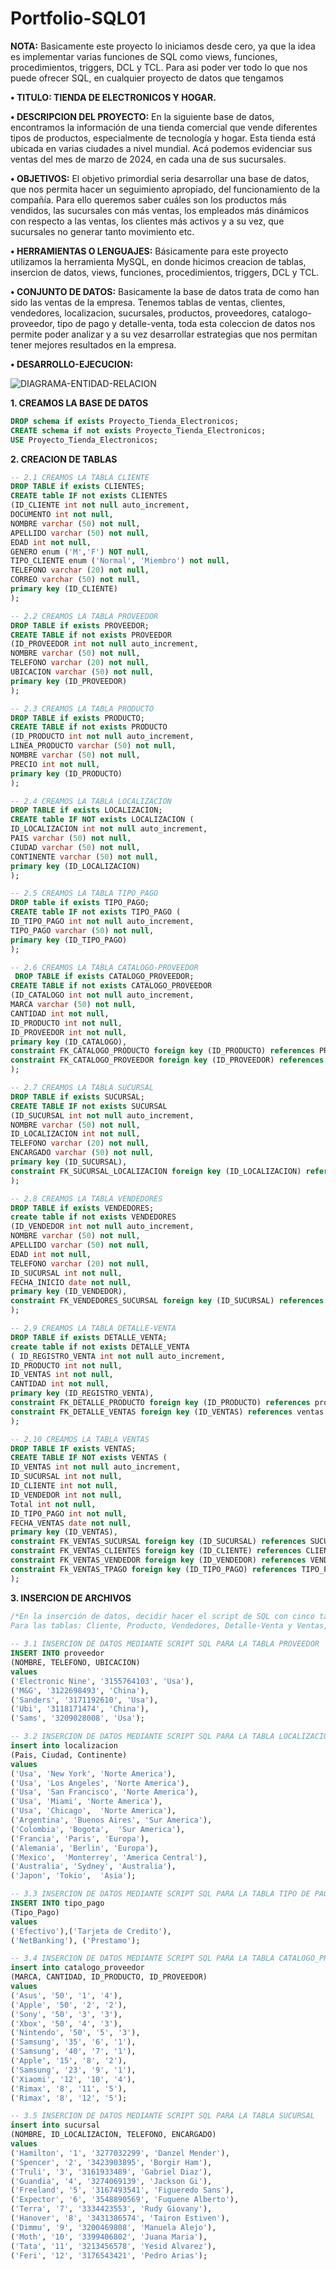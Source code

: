 # Portfolio-SQL01

**NOTA:**
Basicamente este proyecto lo iniciamos desde cero, ya que la idea es implementar varias funciones de SQL como views, funciones, procedimientos, triggers, DCL y TCL. Para asi poder ver todo lo que nos puede ofrecer SQL, en cualquier proyecto de datos que tengamos

**•	TITULO: TIENDA DE ELECTRONICOS Y HOGAR.**

**•	DESCRIPCION DEL PROYECTO:** En la siguiente base de datos, encontramos la información de una tienda comercial que vende diferentes tipos de productos, especialmente de tecnología y hogar. Esta tienda está ubicada en varias ciudades a nivel mundial. Acá podemos evidenciar sus ventas del mes de marzo de 2024, en cada una de sus sucursales.

**•	OBJETIVOS:**
El objetivo primordial seria desarrollar una base de datos, que nos permita hacer un seguimiento apropiado, del funcionamiento de la compañía. Para ello queremos saber cuáles son los productos más vendidos, las sucursales con más ventas, los empleados más dinámicos con respecto a las ventas, los clientes más activos y a su vez, que sucursales no generar tanto movimiento etc.

**•	HERRAMIENTAS O LENGUAJES:** Básicamente para este proyecto utilizamos la herramienta MySQL, en donde hicimos creacion de tablas, insercion de datos, views, funciones, procedimientos,
triggers, DCL y TCL.

**•	CONJUNTO DE DATOS:** Basicamente la base de datos trata de como han sido las ventas de la empresa. Tenemos tablas de ventas, clientes, vendedores, localizacion, sucursales, productos,
proveedores, catalogo-proveedor, tipo de pago y detalle-venta, toda esta coleccion de datos nos permite poder analizar y a su vez desarrollar estrategias que nos permitan tener mejores resultados en la empresa.

**•	DESARROLLO-EJECUCION:**

![DIAGRAMA-ENTIDAD-RELACION](https://github.com/pocolus/Portfolio-SQL01/blob/main/Imagen1.png)

**1. CREAMOS LA BASE DE DATOS**
```sql
DROP schema if exists Proyecto_Tienda_Electronicos;
CREATE schema if not exists Proyecto_Tienda_Electronicos;
USE Proyecto_Tienda_Electronicos;
```

**2. CREACION DE TABLAS**
```sql
-- 2.1 CREAMOS LA TABLA CLIENTE
DROP TABLE if exists CLIENTES;
CREATE table IF not exists CLIENTES
(ID_CLIENTE int not null auto_increment,
DOCUMENTO int not null,
NOMBRE varchar (50) not null,
APELLIDO varchar (50) not null,
EDAD int not null,
GENERO enum ('M','F') NOT null,
TIPO_CLIENTE enum ('Normal', 'Miembro') not null,
TELEFONO varchar (20) not null,
CORREO varchar (50) not null,
primary key (ID_CLIENTE)
);

-- 2.2 CREAMOS LA TABLA PROVEEDOR
DROP TABLE if exists PROVEEDOR;
CREATE TABLE if not exists PROVEEDOR
(ID_PROVEEDOR int not null auto_increment,
NOMBRE varchar (50) not null,
TELEFONO varchar (20) not null,
UBICACION varchar (50) not null,
primary key (ID_PROVEEDOR)
);

-- 2.3 CREAMOS LA TABLA PRODUCTO
DROP TABLE if exists PRODUCTO;
CREATE TABLE if not exists PRODUCTO
(ID_PRODUCTO int not null auto_increment,
LINEA_PRODUCTO varchar (50) not null,
NOMBRE varchar (50) not null,
PRECIO int not null,
primary key (ID_PRODUCTO)
);

-- 2.4 CREAMOS LA TABLA LOCALIZACION
DROP TABLE if exists LOCALIZACION;
CREATE table IF NOT exists LOCALIZACION (
ID_LOCALIZACION int not null auto_increment,
PAIS varchar (50) not null,
CIUDAD varchar (50) not null,
CONTINENTE varchar (50) not null,
primary key (ID_LOCALIZACION)
);

-- 2.5 CREAMOS LA TABLA TIPO_PAGO
DROP table if exists TIPO_PAGO;
CREATE table IF not exists TIPO_PAGO (
ID_TIPO_PAGO int not null auto_increment,
TIPO_PAGO varchar (50) not null,
primary key (ID_TIPO_PAGO)
);

-- 2.6 CREAMOS LA TABLA CATALOGO-PROVEEDOR
 DROP TABLE if exists CATALOGO_PROVEEDOR;
CREATE TABLE if not exists CATALOGO_PROVEEDOR
(ID_CATALOGO int not null auto_increment,
MARCA varchar (50) not null,
CANTIDAD int not null,
ID_PRODUCTO int not null,
ID_PROVEEDOR int not null,
primary key (ID_CATALOGO),
constraint FK_CATALOGO_PRODUCTO foreign key (ID_PRODUCTO) references PRODUCTO (ID_PRODUCTO),
constraint FK_CATALOGO_PROVEEDOR foreign key (ID_PROVEEDOR) references PROVEEDOR (ID_PROVEEDOR)
);

-- 2.7 CREAMOS LA TABLA SUCURSAL
DROP TABLE if exists SUCURSAL; 
CREATE TABLE IF not exists SUCURSAL 
(ID_SUCURSAL int not null auto_increment,
NOMBRE varchar (50) not null,
ID_LOCALIZACION int not null,
TELEFONO varchar (20) not null,
ENCARGADO varchar (50) not null,
primary key (ID_SUCURSAL),
constraint FK_SUCURSAL_LOCALIZACION foreign key (ID_LOCALIZACION) references LOCALIZACION (ID_LOCALIZACION)
);

-- 2.8 CREAMOS LA TABLA VENDEDORES
DROP TABLE if exists VENDEDORES;
create table if not exists VENDEDORES 
(ID_VENDEDOR int not null auto_increment,
NOMBRE varchar (50) not null,
APELLIDO varchar (50) not null,
EDAD int not null,
TELEFONO varchar (20) not null,
ID_SUCURSAL int not null,
FECHA_INICIO date not null,
primary key (ID_VENDEDOR),
constraint FK_VENDEDORES_SUCURSAL foreign key (ID_SUCURSAL) references SUCURSAL (ID_SUCURSAL)
);

-- 2.9 CREAMOS LA TABLA DETALLE-VENTA
DROP TABLE if exists DETALLE_VENTA;
create table if not exists DETALLE_VENTA
( ID_REGISTRO_VENTA int not null auto_increment,
ID_PRODUCTO int not null,
ID_VENTAS int not null,
CANTIDAD int not null,
primary key (ID_REGISTRO_VENTA),
constraint FK_DETALLE_PRODUCTO foreign key (ID_PRODUCTO) references producto (ID_PRODUCTO),
constraint FK_DETALLE_VENTAS foreign key (ID_VENTAS) references ventas (ID_VENTAS)
);

-- 2.10 CREAMOS LA TABLA VENTAS
DROP TABLE IF exists VENTAS;
CREATE TABLE IF NOT exists VENTAS (
ID_VENTAS int not null auto_increment,
ID_SUCURSAL int not null,
ID_CLIENTE int not null,
ID_VENDEDOR int not null,
Total int not null,
ID_TIPO_PAGO int not null,
FECHA_VENTAS date not null,
primary key (ID_VENTAS),
constraint FK_VENTAS_SUCURSAL foreign key (ID_SUCURSAL) references SUCURSAL (ID_SUCURSAL),
constraint FK_VENTAS_CLIENTES foreign key (ID_CLIENTE) references CLIENTES (ID_CLIENTE),
constraint FK_VENTAS_VENDEDOR foreign key (ID_VENDEDOR) references VENDEDORES (ID_VENDEDOR),
constraint Fk_VENTAS_TPAGO foreign key (ID_TIPO_PAGO) references TIPO_PAGO (ID_TIPO_PAGO)
);
```
**3. INSERCION DE ARCHIVOS**
```sql
/*En la inserción de datos, decidir hacer el script de SQL con cinco tablas, las cuales son: Proveedor, Localización, Tipo-Pago, Catalogo-Proveedor y Sucursal.
Para las tablas: Cliente, Producto, Vendedores, Detalle-Venta y Ventas, hice la inserción con importación de archivos.*/
 
-- 3.1 INSERCION DE DATOS MEDIANTE SCRIPT SQL PARA LA TABLA PROVEEDOR
INSERT INTO proveedor
(NOMBRE, TELEFONO, UBICACION)
values
('Electronic Nine', '3155764103', 'Usa'),
('M&G', '3122698493', 'China'),
('Sanders', '3171192610', 'Usa'),
('Ubi', '3118171474', 'China'),
('Sams', '3209028008', 'Usa');

-- 3.2 INSERCION DE DATOS MEDIANTE SCRIPT SQL PARA LA TABLA LOCALIZACION
insert into localizacion
(Pais, Ciudad, Continente)
values
('Usa',	'New York',	'Norte America'),
('Usa',	'Los Angeles', 'Norte America'),
('Usa',	'San Francisco', 'Norte America'),
('Usa',	'Miami', 'Norte America'),
('Usa',	'Chicago',	'Norte America'),
('Argentina', 'Buenos Aires', 'Sur America'),
('Colombia', 'Bogota',	'Sur America'),
('Francia',	'Paris', 'Europa'),
('Alemania', 'Berlin', 'Europa'),
('Mexico',	'Monterrey', 'America Central'),
('Australia', 'Sydney',	'Australia'),
('Japon', 'Tokio',	'Asia');

-- 3.3 INSERCION DE DATOS MEDIANTE SCRIPT SQL PARA LA TABLA TIPO DE PAGO
INSERT INTO tipo_pago
(Tipo_Pago)
values
('Efectivo'),('Tarjeta de Credito'),
('NetBanking'), ('Prestamo');

-- 3.4 INSERCION DE DATOS MEDIANTE SCRIPT SQL PARA LA TABLA CATALOGO_PROVEEDOR
insert into catalogo_proveedor
(MARCA, CANTIDAD, ID_PRODUCTO, ID_PROVEEDOR)
values
('Asus', '50', '1', '4'),
('Apple', '50', '2', '2'),
('Sony', '50', '3', '3'),
('Xbox', '50', '4', '3'),
('Nintendo', '50', '5', '3'),
('Samsung', '35', '6', '1'),
('Samsung', '40', '7', '1'),
('Apple', '15', '8', '2'),
('Samsung', '23', '9', '1'),
('Xiaomi', '12', '10', '4'),
('Rimax', '8', '11', '5'),
('Rimax', '8', '12', '5');

-- 3.5 INSERCION DE DATOS MEDIANTE SCRIPT SQL PARA LA TABLA SUCURSAL
insert into sucursal
(NOMBRE, ID_LOCALIZACION, TELEFONO, ENCARGADO)
values
('Hamilton', '1', '3277032299', 'Danzel Mender'),
('Spencer', '2', '3423903895', 'Borgir Ham'),
('Truli', '3', '3161933489', 'Gabriel Diaz'),
('Guandia', '4', '3274069139', 'Jackson Gi'),
('Freeland', '5', '3167493541', 'Figueredo Sans'),
('Expector', '6', '3548890569', 'Fuquene Alberto'),
('Terra', '7', '3334423553', 'Rudy Giovany'),
('Hanover', '8', '3431386574', 'Tairon Estiven'),
('Dimmu', '9', '3200469808', 'Manuela Alejo'),
('Moth', '10', '3399406802', 'Juana Maria'),
('Tata', '11', '3213456578', 'Yesid Alvarez'),
('Feri', '12', '3176543421', 'Pedro Arias');
```

